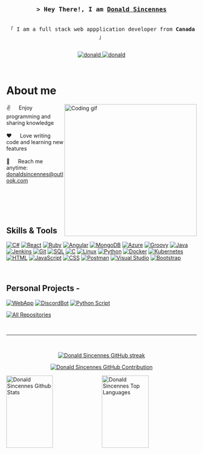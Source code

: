 <!-- Intro  -->
<h3 align="center">
        <samp>&gt; Hey There!, I am
                <b><a target="_blank" href="">Donald Sincennes</a></b>
        </samp>
</h3>


<p align="center"> 
  <samp>
    <br>
    「 I am a full stack web appplication developer from <b>Canada</b> 」
    <br>
    <br>
  </samp>
</p>

<p align="center">
 <a href="https://dsincennes.github.io" target="blank">
  <img src="https://img.shields.io/badge/Website-DC143C?style=for-the-badge&logo=medium&logoColor=white" alt="donald" />
 </a>
 <a href="https://www.linkedin.com/in/donald-sincennes/" target="_blank">
  <img src="https://img.shields.io/badge/LinkedIn-0077B5?style=for-the-badge&logo=linkedin&logoColor=white" alt="donald"/>
 </a>
</p>
<br />

<!-- About Section -->
 # About me
 
<p>
 <img align="right" width="350" src="/assets/programmer.gif" alt="Coding gif" />
  
 ✌️ &emsp; Enjoy programming and sharing knowledge <br/><br/>
 ❤️ &emsp; Love writing code and learning new features<br/><br/>
 📧 &emsp; Reach me anytime: donaldsincennes@outlook.com<br/><br/>

</p>

<br/>
<br/>
<br/>

## Skills & Tools

[![C#](https://img.shields.io/badge/-C%23-blue)](https://docs.microsoft.com/en-us/dotnet/csharp/)
[![React](https://img.shields.io/badge/-React-blue)](https://reactjs.org/)
[![Ruby](https://img.shields.io/badge/-Ruby-red)](https://www.ruby-lang.org/)
[![Angular](https://img.shields.io/badge/-Angular-red)](https://angular.io/)
[![MongoDB](https://img.shields.io/badge/-MongoDB-green)](https://www.mongodb.com/)
[![Azure](https://img.shields.io/badge/-Azure-blue)](https://azure.microsoft.com/)
[![Groovy](https://img.shields.io/badge/-Groovy-purple)](https://groovy-lang.org/)
[![Java](https://img.shields.io/badge/-Java-orange)](https://www.java.com/)
[![Jenkins](https://img.shields.io/badge/-Jenkins-yellow)](https://www.jenkins.io/)
[![Git](https://img.shields.io/badge/-Git-black)](https://git-scm.com/)
[![SQL](https://img.shields.io/badge/-SQL-lightgrey)](https://www.w3schools.com/sql/)
[![C](https://img.shields.io/badge/-C-blue)](https://en.wikipedia.org/wiki/C_(programming_language))
[![Linux](https://img.shields.io/badge/-Linux-blue)](https://www.linux.org/)
[![Python](https://img.shields.io/badge/-Python-blue)](https://www.python.org/)
[![Docker](https://img.shields.io/badge/-Docker-blue)](https://www.docker.com/)
[![Kubernetes](https://img.shields.io/badge/-Kubernetes-blue)](https://kubernetes.io/)
[![HTML](https://img.shields.io/badge/-HTML-orange)](https://www.w3schools.com/html/)
[![JavaScript](https://img.shields.io/badge/-JavaScript-yellow)](https://developer.mozilla.org/en-US/docs/Web/JavaScript)
[![CSS](https://img.shields.io/badge/-CSS-blue)](https://www.w3schools.com/css/)
[![Postman](https://img.shields.io/badge/-Postman-orange)](https://www.postman.com/)
[![Visual Studio](https://img.shields.io/badge/-Visual%20Studio-blue)](https://visualstudio.microsoft.com/)
[![Bootstrap](https://img.shields.io/badge/-Bootstrap-blue)](https://getbootstrap.com/)



<br/>

## Personal Projects -
[![WebApp](https://github-readme-stats.vercel.app/api/pin/?username=dsincennes&repo=hideaway-leaderboard&border_color=7F3FBF&bg_color=0D1117&title_color=C9D1D9&text_color=8B949E&icon_color=7F3FBF)](https://github.com/Dsincennes/hideaway-leaderboard)
[![DiscordBot](https://github-readme-stats.vercel.app/api/pin/?username=dsincennes&repo=DiscBot&border_color=7F3FBF&bg_color=0D1117&title_color=C9D1D9&text_color=8B949E&icon_color=7F3FBF)](https://github.com/Dsincennes/DiscBot)
[![Python Script](https://github-readme-stats.vercel.app/api/pin/?username=dsincennes&repo=ChronoGolfBot&border_color=7F3FBF&bg_color=0D1117&title_color=C9D1D9&text_color=8B949E&icon_color=7F3FBF)](https://github.com/Dsincennes/ChronoGolfBot)

<p align="left">
  <a href="https://github.com/dsincennes?tab=repositories" target="_blank"><img alt="All Repositories" title="All Repositories" src="https://img.shields.io/badge/-All%20Repos-2962FF?style=for-the-badge&logo=koding&logoColor=white"/></a>
</p>

<br/>
<hr/>
<br/>

<p align="center">
  <a href="https://github.com/dsincennes">
    <img src="https://github-readme-streak-stats.herokuapp.com/?user=dsincennes&theme=radical&border=7F3FBF&background=0D1117" alt="Donald Sincennes GitHub streak"/>
  </a>
</p>

<p align="center">
  <a href="https://github.com/dsincennes">
    <img src="https://github-profile-summary-cards.vercel.app/api/cards/profile-details?username=dsincennes&theme=radical" alt="Donald Sincennes GitHub Contribution"/>
  </a>
</p>

<a> 
    <a href="https://github.com/dsincennes"><img alt="Donald Sincennes Github Stats" src="https://denvercoder1-github-readme-stats.vercel.app/api?username=dsincennes&show_icons=true&count_private=true&theme=react&border_color=7F3FBF&bg_color=0D1117&title_color=F85D7F&icon_color=F8D866" height="192px" width="49.5%"/></a>
  <a href="https://github.com/dsincennes"><img alt="Donald Sincennes Top Languages" src="https://denvercoder1-github-readme-stats.vercel.app/api/top-langs/?username=dsincennes&langs_count=8&layout=compact&theme=react&border_color=7F3FBF&bg_color=0D1117&title_color=F85D7F&icon_color=F8D866" height="192px" width="49.5%"/></a>
  <br/>
</a>

